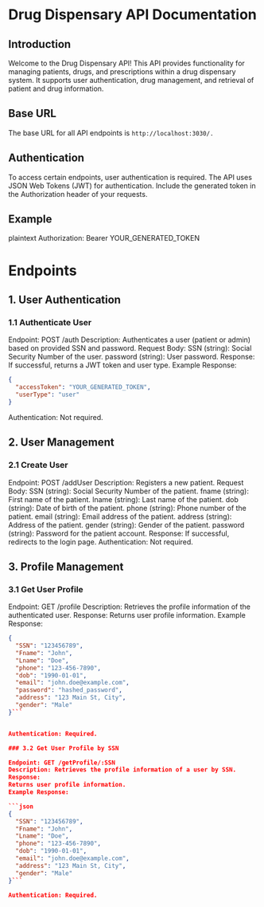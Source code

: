 # Drug Dispensary API Documentation
## Introduction

Welcome to the Drug Dispensary API! This API provides functionality for managing patients, drugs, and prescriptions within a drug dispensary system. It supports user authentication, drug management, and retrieval of patient and drug information.

## Base URL
The base URL for all API endpoints is `http://localhost:3030/.`

## Authentication
To access certain endpoints, user authentication is required. The API uses JSON Web Tokens (JWT) for authentication. Include the generated token in the Authorization header of your requests.

## Example

plaintext
Authorization: Bearer YOUR_GENERATED_TOKEN

# Endpoints
## 1. User Authentication

### 1.1 Authenticate User
Endpoint: POST /auth
Description: Authenticates a user (patient or admin) based on provided SSN and password.
Request Body:
SSN (string): Social Security Number of the user.
password (string): User password.
Response:
If successful, returns a JWT token and user type.
Example Response:


```json
{
  "accessToken": "YOUR_GENERATED_TOKEN",
  "userType": "user"
}
```
Authentication: Not required.

## 2. User Management
### 2.1 Create User
Endpoint: POST /addUser
Description: Registers a new patient.
Request Body:
SSN (string): Social Security Number of the patient.
fname (string): First name of the patient.
lname (string): Last name of the patient.
dob (string): Date of birth of the patient.
phone (string): Phone number of the patient.
email (string): Email address of the patient.
address (string): Address of the patient.
gender (string): Gender of the patient.
password (string): Password for the patient account.
Response:
If successful, redirects to the login page.
Authentication: Not required.

## 3. Profile Management
### 3.1 Get User Profile
Endpoint: GET /profile
Description: Retrieves the profile information of the authenticated user.
Response:
Returns user profile information.
Example Response:

```json
{
  "SSN": "123456789",
  "Fname": "John",
  "Lname": "Doe",
  "phone": "123-456-7890",
  "dob": "1990-01-01",
  "email": "john.doe@example.com",
  "password": "hashed_password",
  "address": "123 Main St, City",
  "gender": "Male"
}```


Authentication: Required.

### 3.2 Get User Profile by SSN

Endpoint: GET /getProfile/:SSN
Description: Retrieves the profile information of a user by SSN.
Response:
Returns user profile information.
Example Response:

```json
{
  "SSN": "123456789",
  "Fname": "John",
  "Lname": "Doe",
  "phone": "123-456-7890",
  "dob": "1990-01-01",
  "email": "john.doe@example.com",
  "address": "123 Main St, City",
  "gender": "Male"
}```

Authentication: Required.
